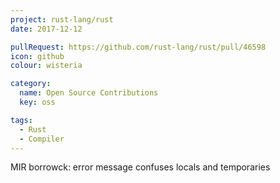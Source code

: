 ```yaml
---
project: rust-lang/rust
date: 2017-12-12

pullRequest: https://github.com/rust-lang/rust/pull/46598
icon: github
colour: wisteria

category:
  name: Open Source Contributions
  key: oss

tags:
  - Rust
  - Compiler
---
```

MIR borrowck: error message confuses locals and temporaries
